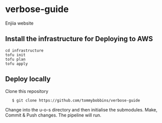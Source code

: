 # verbose-guide
Enjiia website

## Install the infrastructure for Deploying to AWS

``` 
cd infrastructure
tofu init
tofu plan
tofu apply
```

## Deploy locally

Clone this repository

``` 
   $ git clone https://github.com/tommybobbins/verbose-guide
```
Change into the u-o-s directory and then initialise the submodules. Make, Commit & Push changes. The pipeline will run.
